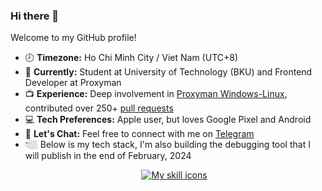 ### Hi there 👋

Welcome to my GitHub profile!

- 🕗 **Timezone:** Ho Chi Minh City / Viet Nam (UTC+8)
- 📖 **Currently:** Student at University of Technology (BKU) and Frontend Developer at Proxyman
- 📺 **Experience:** Deep involvement in [Proxyman Windows-Linux](https://github.com/ProxymanApp/proxyman-windows-linux), contributed over 250+ [pull requests](https://github.com/ProxymanApp/proxyman-windows-linux/issues?.q=is%3Aopen+is%3Aissue+label%3A%22%E2%9C%85+Done%22+assignee%3Akics223w1)
- 💻 **Tech Preferences:** Apple user, but loves Google Pixel and Android
- 💬 **Let's Chat:** Feel free to connect with me on [Telegram](https://t.me/caoviethuy123)
- 👇🏼 Below is my tech stack, I'm also building the debugging tool that I will publish in the end of February, 2024
<div style="display: flex; justify-content: center; margin-left: 20px;">
  <div>
    <a href="#">
      <img alt="My skill icons"
           src="https://skillicons.dev/icons?i=js,ts,c,cpp,py,kotlin,html,css,nodejs,electron,react,express,md,regex,bash,git,vim,vscode,mongodb" />
    </a>
  </div>
</div>
